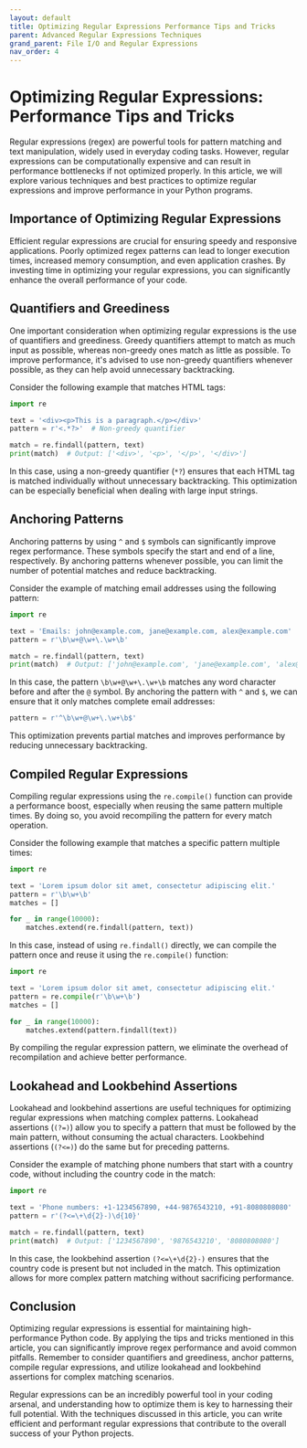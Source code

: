 ```yaml
---
layout: default
title: Optimizing Regular Expressions Performance Tips and Tricks
parent: Advanced Regular Expressions Techniques
grand_parent: File I/O and Regular Expressions
nav_order: 4
---
```

# Optimizing Regular Expressions: Performance Tips and Tricks

Regular expressions (regex) are powerful tools for pattern matching and text manipulation, widely used in everyday coding tasks. However, regular expressions can be computationally expensive and can result in performance bottlenecks if not optimized properly. In this article, we will explore various techniques and best practices to optimize regular expressions and improve performance in your Python programs.

## Importance of Optimizing Regular Expressions

Efficient regular expressions are crucial for ensuring speedy and responsive applications. Poorly optimized regex patterns can lead to longer execution times, increased memory consumption, and even application crashes. By investing time in optimizing your regular expressions, you can significantly enhance the overall performance of your code.

## Quantifiers and Greediness

One important consideration when optimizing regular expressions is the use of quantifiers and greediness. Greedy quantifiers attempt to match as much input as possible, whereas non-greedy ones match as little as possible. To improve performance, it's advised to use non-greedy quantifiers whenever possible, as they can help avoid unnecessary backtracking.

Consider the following example that matches HTML tags:

```python
import re

text = '<div><p>This is a paragraph.</p></div>'
pattern = r'<.*?>'  # Non-greedy quantifier

match = re.findall(pattern, text)
print(match)  # Output: ['<div>', '<p>', '</p>', '</div>']
```

In this case, using a non-greedy quantifier (`*?`) ensures that each HTML tag is matched individually without unnecessary backtracking. This optimization can be especially beneficial when dealing with large input strings.

## Anchoring Patterns

Anchoring patterns by using `^` and `$` symbols can significantly improve regex performance. These symbols specify the start and end of a line, respectively. By anchoring patterns whenever possible, you can limit the number of potential matches and reduce backtracking.

Consider the example of matching email addresses using the following pattern:

```python
import re

text = 'Emails: john@example.com, jane@example.com, alex@example.com'
pattern = r'\b\w+@\w+\.\w+\b'

match = re.findall(pattern, text)
print(match)  # Output: ['john@example.com', 'jane@example.com', 'alex@example.com']
```

In this case, the pattern `\b\w+@\w+\.\w+\b` matches any word character before and after the `@` symbol. By anchoring the pattern with `^` and `$`, we can ensure that it only matches complete email addresses:

```python
pattern = r'^\b\w+@\w+\.\w+\b$'
```

This optimization prevents partial matches and improves performance by reducing unnecessary backtracking.

## Compiled Regular Expressions

Compiling regular expressions using the `re.compile()` function can provide a performance boost, especially when reusing the same pattern multiple times. By doing so, you avoid recompiling the pattern for every match operation.

Consider the following example that matches a specific pattern multiple times:

```python
import re

text = 'Lorem ipsum dolor sit amet, consectetur adipiscing elit.'
pattern = r'\b\w+\b'
matches = []

for _ in range(10000):
    matches.extend(re.findall(pattern, text))
```

In this case, instead of using `re.findall()` directly, we can compile the pattern once and reuse it using the `re.compile()` function:

```python
import re

text = 'Lorem ipsum dolor sit amet, consectetur adipiscing elit.'
pattern = re.compile(r'\b\w+\b')
matches = []

for _ in range(10000):
    matches.extend(pattern.findall(text))
```

By compiling the regular expression pattern, we eliminate the overhead of recompilation and achieve better performance.

## Lookahead and Lookbehind Assertions

Lookahead and lookbehind assertions are useful techniques for optimizing regular expressions when matching complex patterns. Lookahead assertions (`(?=)`) allow you to specify a pattern that must be followed by the main pattern, without consuming the actual characters. Lookbehind assertions (`(?<=)`) do the same but for preceding patterns.

Consider the example of matching phone numbers that start with a country code, without including the country code in the match:

```python
import re

text = 'Phone numbers: +1-1234567890, +44-9876543210, +91-8080808080'
pattern = r'(?<=\+\d{2}-)\d{10}'

match = re.findall(pattern, text)
print(match)  # Output: ['1234567890', '9876543210', '8080808080']
```

In this case, the lookbehind assertion `(?<=\+\d{2}-)` ensures that the country code is present but not included in the match. This optimization allows for more complex pattern matching without sacrificing performance.

## Conclusion

Optimizing regular expressions is essential for maintaining high-performance Python code. By applying the tips and tricks mentioned in this article, you can significantly improve regex performance and avoid common pitfalls. Remember to consider quantifiers and greediness, anchor patterns, compile regular expressions, and utilize lookahead and lookbehind assertions for complex matching scenarios.

Regular expressions can be an incredibly powerful tool in your coding arsenal, and understanding how to optimize them is key to harnessing their full potential. With the techniques discussed in this article, you can write efficient and performant regular expressions that contribute to the overall success of your Python projects.
